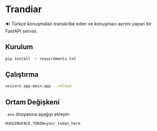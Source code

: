# Trandiar

🔊 Türkçe konuşmaları transkribe eden ve konuşmacı ayrımı yapan bir FastAPI servisi.

## Kurulum

```bash
pip install -r requirements.txt
```

## Çalıştırma

```bash
uvicorn app.main:app --reload
```

## Ortam Değişkeni

`.env` dosyasına aşağıyı ekleyin:

```
HUGGINGFACE_TOKEN=your_token_here
```
